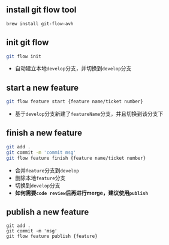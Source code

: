 ## install git flow tool

```bash
brew install git-flow-avh
```

## init git flow

```bash
git flow init
```

- 自动建立本地`develop`分支，并切换到`develop`分支

## start a new feature

```bash
git flow feature start {feature name/ticket number}
```

- 基于`develop`分支新建了`featureName`分支，并且切换到该分支下

## finish a new feature

```bash
git add .
git commit -m 'commit msg'
git flow feature finish {feature name/ticket number}
```

- 合并`feature`分支到`develop`
- 删除本地`feature`分支
- 切换到`develop`分支
- **如何需要`code review`后再进行merge，建议使用`publish`**

## publish a new feature
```
git add .
git commit -m 'msg'
git flow feature publish {feature}
```